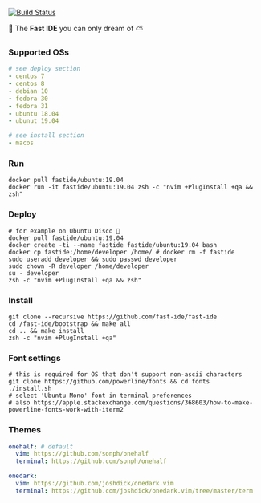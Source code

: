 [![Build Status](https://travis-ci.org/rusdevops/fast-ide.svg?branch=master)](https://travis-ci.org/rusdevops/fast-ide)

💨 The **Fast IDE** you can only dream of ⛅

### Supported OSs

```yaml
# see deploy section
- centos 7
- centos 8
- debian 10
- fedora 30
- fedora 31
- ubuntu 18.04
- ubunut 19.04
```

```yaml
# see install section
- macos
```

### Run

```Shell
docker pull fastide/ubuntu:19.04
docker run -it fastide/ubuntu:19.04 zsh -c "nvim +PlugInstall +qa && zsh"
```

### Deploy

```Shell
# for example on Ubuntu Disco 🕺
docker pull fastide/ubuntu:19.04
docker create -ti --name fastide fastide/ubuntu:19.04 bash
docker cp fastide:/home/developer /home/ # docker rm -f fastide
sudo useradd developer && sudo passwd developer
sudo chown -R developer /home/developer
su - developer
zsh -c "nvim +PlugInstall +qa && zsh"
```

### Install

```Shell
git clone --recursive https://github.com/fast-ide/fast-ide
cd /fast-ide/bootstrap && make all
cd .. && make install
zsh -c "nvim +PlugInstall +qa"
```

### Font settings

```Shell
# this is required for OS that don't support non-ascii characters
git clone https://github.com/powerline/fonts && cd fonts
./install.sh
# select 'Ubuntu Mono' font in terminal preferences
# also https://apple.stackexchange.com/questions/368603/how-to-make-powerline-fonts-work-with-iterm2
```

### Themes

```yaml
onehalf: # default
  vim: https://github.com/sonph/onehalf
  terminal: https://github.com/sonph/onehalf

onedark:
  vim: https://github.com/joshdick/onedark.vim
  terminal: https://github.com/joshdick/onedark.vim/tree/master/term
```
